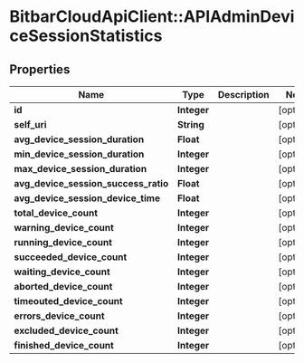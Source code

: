 # BitbarCloudApiClient::APIAdminDeviceSessionStatistics

## Properties
Name | Type | Description | Notes
------------ | ------------- | ------------- | -------------
**id** | **Integer** |  | [optional] 
**self_uri** | **String** |  | [optional] 
**avg_device_session_duration** | **Float** |  | [optional] 
**min_device_session_duration** | **Integer** |  | [optional] 
**max_device_session_duration** | **Integer** |  | [optional] 
**avg_device_session_success_ratio** | **Float** |  | [optional] 
**avg_device_session_device_time** | **Float** |  | [optional] 
**total_device_count** | **Integer** |  | [optional] 
**warning_device_count** | **Integer** |  | [optional] 
**running_device_count** | **Integer** |  | [optional] 
**succeeded_device_count** | **Integer** |  | [optional] 
**waiting_device_count** | **Integer** |  | [optional] 
**aborted_device_count** | **Integer** |  | [optional] 
**timeouted_device_count** | **Integer** |  | [optional] 
**errors_device_count** | **Integer** |  | [optional] 
**excluded_device_count** | **Integer** |  | [optional] 
**finished_device_count** | **Integer** |  | [optional] 


